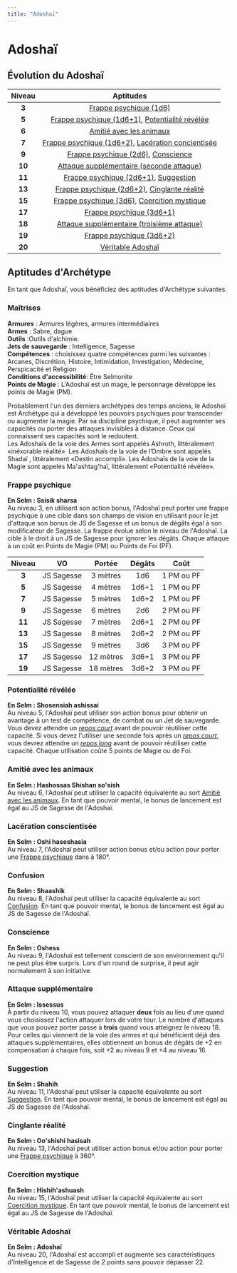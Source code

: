 ```yaml
---
title: "Adoshaï"
---
```

# Adoshaï

## Évolution du Adoshaï

|Niveau|Aptitudes|
|:-:|:-:|
|**3**|[Frappe psychique (1d6)](#frappe-psychique)|
|**5**|[Frappe psychique (1d6+1)](#frappe-psychique), [Potentialité révélée](#potentialite-revelee)|
|**6**|[Amitié avec les animaux](#amitie-avec-les-animaux)|
|**7**|[Frappe psychique (1d6+2)](#frappe-psychique), [Lacération concientisée](#laceration-conscientisee)|
|**9**|[Frappe psychique (2d6)](#frappe-psychique), [Conscience](#conscience)|
|**10**|[Attaque supplémentaire (seconde attaque)](#attaque-supplementaire)|
|**11**|[Frappe psychique (2d6+1)](#frappe-psychique), [Suggestion](#suggestion)|
|**13**|[Frappe psychique (2d6+2)](#frappe-psychique), [Cinglante réalité](#cinglante-realite)|
|**15**|[Frappe psychique (3d6)](#frappe-psychique), [Coercition mystique](#coercition-mystique)|
|**17**|[Frappe psychique (3d6+1)](#frappe-psychique)|
|**18**|[Attaque supplémentaire (troisième attaque)](#attaque-supplementaire)|
|**19**|[Frappe psychique (3d6+2)](#frappe-psychique)|
|**20**|[Véritable Adoshaï](#veritable-adoshai)|

## Aptitudes d'Archétype
En tant que Adoshaï, vous bénéficiez des aptitudes d'Archétype suivantes.

### Maîtrises
**Armures** :  Armures légères, armures intermédiaires   
**Armes** : Sabre, dague  
**Outils** :Outils d'alchimie.     
**Jets de sauvegarde** : Intelligence, Sagesse    
**Compétences** : choisissez quatre compétences parmi les suivantes : Arcanes, Discrétion, Histoire, Intimidation, Investigation, Médecine, Perspicacité et Religion    
**Conditions d'accessibilité**: Être Selmonite    
**Points de Magie** : L'Adoshaï est un mage, le personnage développe les points de Magie (PM).    

Probablement l'un des derniers archétypes des temps anciens, le Adoshaï est Archétype qui a développé les pouvoirs psychiques pour transcender ou augmenter la magie. Par sa discipline psychique, il peut augmenter ses capacités ou porter des attaques invisibles à distance. Ceux qui connaissent ses capacités sont le redoutent.   
Les Adoshaïs de la voie des Armes sont appelés Ashroth, littéralement «inéxorable réalité». Les Adoshaïs de la voie de l’Ombre sont appelés Shadaï , littéralement «Destin accompli». Les Adoshaïs de la voie de la Magie sont appelés Ma'ashtag'haï, littéralement «Potentialité révélée».  

### Frappe psychique
**En Selm : Ssisik sharsa**   
Au niveau 3, en utilisant son action bonus, l'Adoshaï peut porter une frappe psychique à une cible dans son champs de vision en utilisant pour le jet d'attaque son bonus de JS de Sagesse et un bonus de dégâts égal à son modificateur de Sagesse. La frappe évolue selon le niveau de l'Adoshaï. La cible à le droit à un JS de Sagesse pour ignorer les dégâts. Chaque attaque à un coût en Points de Magie (PM) ou Points de Foi (PF).   

|Niveau|VO|Portée|Dégâts|Coût|
|:-:|:-:|:-:|:-:|:-:|
|**3**|JS Sagesse|3 mètres|1d6|1 PM ou PF|
|**5**|JS Sagesse|4 mètres|1d6+1|1 PM ou PF|
|**7**|JS Sagesse|5 mètres|1d6+2|1 PM ou PF|
|**9**|JS Sagesse|6 mètres|2d6|2 PM ou PF|
|**11**|JS Sagesse|7 mètres|2d6+1|2 PM ou PF|
|**13**|JS Sagesse|8 mètres|2d6+2|2 PM ou PF|
|**15**|JS Sagesse|9 mètres|3d6|3 PM ou PF|
|**17**|JS Sagesse|12 mètres|3d6+1|3 PM ou PF|
|**19**|JS Sagesse|18 mètres|3d6+2|3 PM ou PF|

### Potentialité révélée
**En Selm : Shosensiah ashissai**   
Au niveau 5, l'Adoshaï peut utiliser son action bonus pour obtenir un avantage à un test de compétence, de combat ou un Jet de sauvegarde.
Vous devez attendre un [_repos court_](/gerer-la-sante-du-personnage/#repos-court) avant de pouvoir réutiliser cette capacité. Si vous devez l'utiliser une seconde fois après un [_repos court_](/gerer-la-sante-du-personnage/#repos-court), vous devrez attendre un [_repos long_](/gerer-la-sante-du-personnage/#repos-long) avant de pouvoir réutiliser cette capacité. Chaque utilisation coûte 5 points de Magie ou de Foi.   

### Amitié avec les animaux
**En Selm : Hashossas Shishan so'sish**   
Au niveau 6, l'Adoshaï peut utiliser la capacité équivalente au sort [Amitié avec les animaux](/grimoire/amitie-avec-les-animaux). En tant que pouvoir mental, le bonus de lancement est égal au JS de Sagesse de l'Adoshaï.   

### Lacération conscientisée
**En Selm : Oshi haseshasia**   
Au niveau 7, l'Adoshaï peut utiliser action bonus et/ou action pour porter une [Frappe psychique](#frappe-psychique) dans à 180°.

### Confusion
**En Selm : Shaashik**   
Au niveau 8, l'Adoshaï peut utiliser la capacité équivalente au sort [Confusion](/grimoire/confusion). En tant que pouvoir mental, le bonus de lancement est égal au JS de Sagesse de l'Adoshaï.   

### Conscience
**En Selm : Oshess**  
Au niveau 9, l'Adoshaï est tellement conscient de son environnement qu'il ne peut plus être surpris. Lors d'un round de surprise, il peut agir normalement à son initiative.  

### Attaque supplémentaire  
**En Selm : Issessus**  
À partir du niveau 10, vous pouvez attaquer **deux** fois au lieu d'une quand vous choisissez l'action attaquer lors de votre tour.
Le nombre d'attaques que vous pouvez porter passe à **trois** quand vous atteignez le niveau 18. Pour celles qui viennent de la voie des armes et qui bénéficient déjà des attaques supplémentaires, elles obtiennent un bonus de dégâts de +2 en compensation à chaque fois, soit +2 au niveau 9 et +4 au niveau 16.

### Suggestion
**En Selm : Shahih**   
Au niveau 11, l'Adoshaï peut utiliser la capacité équivalente au sort [Suggestion](/grimoire/suggestion). En tant que pouvoir mental, le bonus de lancement est égal au JS de Sagesse de l'Adoshaï.   

### Cinglante réalité
**En Selm : Oo'shishi hasisah**   
Au niveau 13, l'Adoshaï peut utiliser action bonus et/ou action pour porter une [Frappe psychique](#frappe-psychique) à 360°.

### Coercition mystique
**En Selm : Hishih'ashuash**   
Au niveau 15, l'Adoshaï peut utiliser la capacité équivalente au sort [Coercition mystique](/grimoire/coercition-mystique). En tant que pouvoir mental, le bonus de lancement est égal au JS de Sagesse de l'Adoshaï.   

### Véritable Adoshaï  
**En Selm : Adoshaï**   
Au niveau 20, l'Adoshaï est accompli et augmente ses caractéristiques d'Intelligence et de Sagesse de 2 points sans pouvoir dépasser 22.  

